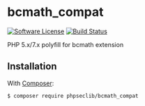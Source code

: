 # bcmath_compat

[![Software License][ico-license]](LICENSE.md)
[![Build Status][ico-travis]][link-travis]

PHP 5.x/7.x polyfill for bcmath extension

## Installation

With [Composer](https://getcomposer.org/):

``` bash
$ composer require phpseclib/bcmath_compat
```

[ico-version]: https://img.shields.io/packagist/v/phpseclib/bcmath_compat.svg?style=flat-square
[ico-license]: https://img.shields.io/badge/license-MIT-brightgreen.svg?style=flat-square
[ico-travis]: https://img.shields.io/travis/phpseclib/bcmath_compat/master.svg?style=flat-square
[ico-scrutinizer]: https://img.shields.io/scrutinizer/coverage/g/phpseclib/bcmath_compat.svg?style=flat-square
[ico-code-quality]: https://img.shields.io/scrutinizer/g/phpseclib/bcmath_compat.svg?style=flat-square
[ico-downloads]: https://img.shields.io/packagist/dt/phpseclib/bcmath_compat.svg?style=flat-square

[link-packagist]: https://packagist.org/packages/phpseclib/bcmath_compat
[link-travis]: https://travis-ci.org/phpseclib/bcmath_compat
[link-scrutinizer]: https://scrutinizer-ci.com/g/phpseclib/bcmath_compat/code-structure
[link-code-quality]: https://scrutinizer-ci.com/g/phpseclib/bcmath_compat
[link-downloads]: https://packagist.org/packages/phpseclib/bcmath_compat